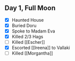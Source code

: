 ## Day 1, Full Moon
- [x] Haunted House
- [x] Buried Doru
- [x] Spoke to Madam Eva
- [x] Killed 2/3 Hags
- [ ] Killed [[Escher]]
- [x] Escorted [[Ireena]] to Vallaki
- [ ] Killed [[Morgantha]]